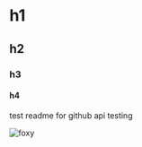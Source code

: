 # h1
## h2
### h3
#### h4

test readme for github api testing

![foxy](http://i.imgur.com/S1OPVB6.jpg)
